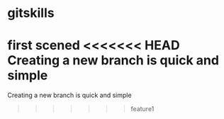 # gitskills
first scened
<<<<<<< HEAD
Creating a new branch is quick and simple
=======
Creating a new branch is quick and simple

>>>>>>> feature1
